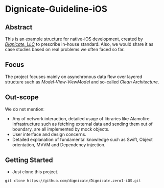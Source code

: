 # Dignicate-Guideline-iOS

## Abstract
This is an example structure for native-iOS development, created by _[Dignicate, LLC](https://dignicate.com)_ to prescribe in-house standard.
Also, we would share it as case studies based on real problems we often faced so far.

## Focus
The project focuses mainly on asynchronous data flow over layered structure such as _Model-View-ViewModel_ and so-called _Clean Architecture_.

## Out-scope
We do not mention: 
* Any of network interaction, detailed usage of libraries like Alamofire. Infrastructure such as fetching external data and sending them out of boundary, are all implemented by mock objects.
* User interface and design concerns.
* Detailed explanation of fundamental knowledge such as Swift, Object orientation, MVVM and Dependency injection.

## Getting Started
* Just clone this project.
```
git clone https://github.com/dignicate/Dignicate.zero1-iOS.git
```

